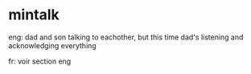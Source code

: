 # mintalk

eng:
dad and son talking to eachother, but this time dad's listening and acknowledging everything

fr:
voir section eng
